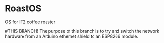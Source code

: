 # RoastOS
OS for IT2 coffee roaster

#THIS BRANCH!
The purpose of this branch is to try and switch the network hardware from an Arduino ethernet shield to an ESP8266 module.